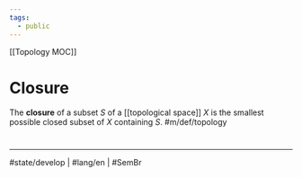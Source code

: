```yaml
---
tags:
  - public
---
```

[[Topology MOC]]
# Closure
The **closure** of a subset $S$ of a [[topological space]] $X$ is the smallest possible closed subset of $X$ containing $S$. #m/def/topology 


#
---
#state/develop | #lang/en | #SemBr
